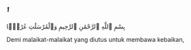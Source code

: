 ##### 1

<span class="ayah">بِسْمِ ٱللَّهِ ٱلرَّحْمَٰنِ ٱلرَّحِيمِ وَٱلْمُرْسَلَٰتِ عُرْفًۭا</span>

<span class="ayah_translation">Demi malaikat-malaikat yang diutus untuk membawa kebaikan,</span>
